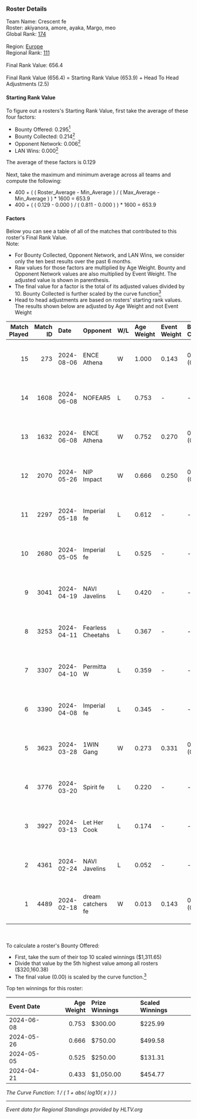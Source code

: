 ### Roster Details<br />
Team Name: Crescent fe<br />
Roster: akiyanora, amore, ayaka, Margo, meo<br />
Global Rank: [174](../standings_global_2024_08_14.md)<br />
<br />
Region: [Europe]( ../standings_europe_2024_08_14.md)<br />
Regional Rank: [111]( ../standings_europe_2024_08_14.md)<br />
<br />
Final Rank Value:  656.4<br />
<br />
Final Rank Value (656.4) = Starting Rank Value (653.9) + Head To Head Adjustments (2.5)<br />

#### Starting Rank Value<br />
To figure out a rosters's Starting Rank Value, first take the average of these four factors:<br />
- Bounty Offered: 0.295[<sup>1</sup>](#table2)
- Bounty Collected: 0.214[<sup>2</sup>](#table1)
- Opponent Network: 0.006[<sup>2</sup>](#table1)
- LAN Wins: 0.000[<sup>2</sup>](#table1)

The average of these factors is 0.129<br />
<br />
Next, take the maximum and minimum average across all teams and compute the following:<br />
- 400 + ( ( Roster_Average - Min_Average ) / ( Max_Average - Min_Average ) ) * 1600 = 653.9
- 400 + ( ( 0.129 - 0.000 ) / ( 0.811 - 0.000 ) ) * 1600 = 653.9


#### Factors<br />
Below you can see a table of all of the matches that contributed to this roster's Final Rank Value.<br />
Note:<br />

- For Bounty Collected, Opponent Network, and LAN Wins, we consider only the ten best results over the past 6 months.
- Raw values for those factors are multiplied by Age Weight. Bounty and Opponent Network values are also multiplied by Event Weight. The adjusted value is shown in parenthesis.
- The final value for a factor is the total of its adjusted values divided by 10. Bounty Collected is further scaled by the curve function[<sup>3</sup>](#curveFunction)
- Head to head adjustments are based on rosters' starting rank values. The results shown below are adjusted by Age Weight and not Event Weight
<span id="table1"></span><br />


| Match Played | Match ID | Date       | Opponent          | W/L | Age Weight | Event Weight | Bounty Collected | Opponent Network | LAN Wins  | H2H Adj. | Roster                              |
| -: | -: | :- | :- | :- | :- | :- | :- | :- | :- | -: | :- |
|           15 |      273 | 2024-08-06 | ENCE Athena       | W   | 1.000      | 0.143        | 0.002 (0.000)    | 0.063 (0.009)    | 0 (0.000) |    13.65 | akiyanora, amore, ayaka, Margo, meo |
|           14 |     1608 | 2024-06-08 | NOFEAR5           | L   | 0.753      | -            | -                | -                | -         |   -11.39 | akiyanora, amore, ayaka, Margo, meo |
|           13 |     1632 | 2024-06-08 | ENCE Athena       | W   | 0.752      | 0.270        | 0.002 (0.000)    | 0.063 (0.013)    | 0 (0.000) |    10.78 | akiyanora, amore, ayaka, Margo, meo |
|           12 |     2070 | 2024-05-26 | NIP Impact        | W   | 0.666      | 0.250        | 0.007 (0.001)    | 0.205 (0.034)    | 0 (0.000) |    12.71 | akiyanora, amore, ayaka, Margo, meo |
|           11 |     2297 | 2024-05-18 | Imperial fe       | L   | 0.612      | -            | -                | -                | -         |    -2.18 | akiyanora, amore, ayaka, Margo, meo |
|           10 |     2680 | 2024-05-05 | Imperial fe       | L   | 0.525      | -            | -                | -                | -         |    -1.91 | akiyanora, amore, ayaka, Margo, meo |
|            9 |     3041 | 2024-04-19 | NAVI Javelins     | L   | 0.420      | -            | -                | -                | -         |    -3.72 | akiyanora, amore, ayaka, Margo, meo |
|            8 |     3253 | 2024-04-11 | Fearless Cheetahs | L   | 0.367      | -            | -                | -                | -         |    -5.26 | akiyanora, amore, ayaka, Margo, meo |
|            7 |     3307 | 2024-04-10 | Permitta W        | L   | 0.359      | -            | -                | -                | -         |    -8.03 | akiyanora, amore, ayaka, Margo, meo |
|            6 |     3390 | 2024-04-08 | Imperial fe       | L   | 0.345      | -            | -                | -                | -         |    -1.41 | akiyanora, amore, ayaka, Margo, meo |
|            5 |     3623 | 2024-03-28 | 1WIN Gang         | W   | 0.273      | 0.331        | 0.001 (0.000)    | 0.014 (0.001)    | 0 (0.000) |     4.18 | akiyanora, amore, ayaka, Margo, meo |
|            4 |     3776 | 2024-03-20 | Spirit fe         | L   | 0.220      | -            | -                | -                | -         |    -3.45 | akiyanora, amore, ayaka, Margo, meo |
|            3 |     3927 | 2024-03-13 | Let Her Cook      | L   | 0.174      | -            | -                | -                | -         |    -1.16 | akiyanora, amore, ayaka, Margo, meo |
|            2 |     4361 | 2024-02-24 | NAVI Javelins     | L   | 0.052      | -            | -                | -                | -         |    -0.52 | akiyanora, amore, ayaka, Margo, meo |
|            1 |     4489 | 2024-02-18 | dream catchers fe | W   | 0.013      | 0.143        | 0.015 (0.000)    | 0.201 (0.000)    | 0 (0.000) |     0.23 | akiyanora, amore, ayaka, Margo, meo |

<br />
<span id="table2"></span><br />
To calculate a roster's Bounty Offered:<br />

- First, take the sum of their top 10 scaled winnings ($1,311.65)
- Divide that value by the 5th highest value among all rosters ($320,160.38)
- The final value (0.00) is scaled by the curve function.[<sup>3</sup>](#curveFunction)

Top ten winnings for this roster:<br />

| Event Date | Age Weight | Prize Winnings | Scaled Winnings |
| :- | -: | :- | :- |
| 2024-06-08 |      0.753 | $300.00        | $225.99         |
| 2024-05-26 |      0.666 | $750.00        | $499.58         |
| 2024-05-05 |      0.525 | $250.00        | $131.31         |
| 2024-04-21 |      0.433 | $1,050.00      | $454.77         |


<span id="curveFunction"></span>_The Curve Function: 1 / ( 1 + abs( log10( x ) ) )_<br />

---
_Event data for Regional Standings provided by HLTV.org_<br />
